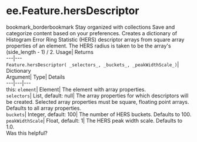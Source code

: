  
#  ee.Feature.hersDescriptor 
bookmark_borderbookmark Stay organized with collections  Save and categorize content based on your preferences.
Creates a dictionary of Histogram Error Ring Statistic (HERS) descriptor arrays from square array properties of an element. The HERS radius is taken to be the array's (side_length - 1) / 2. 
Usage| Returns  
---|---  
`Feature.hersDescriptor( _selectors_, _buckets_, _peakWidthScale_)`| Dictionary  
Argument| Type| Details  
---|---|---  
this: `element`| Element| The element with array properties.  
`selectors`| List, default: null| The array properties for which descriptors will be created. Selected array properties must be square, floating point arrays. Defaults to all array properties.  
`buckets`| Integer, default: 100| The number of HERS buckets. Defaults to 100.  
`peakWidthScale`| Float, default: 1| The HERS peak width scale. Defaults to 1.0.  
Was this helpful?
